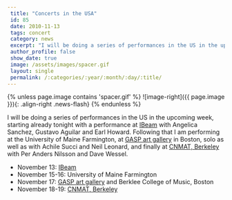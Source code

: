 ```yaml
---
 title: "Concerts in the USA"
 id: 85
 date: 2010-11-13
 tags: concert
 category: news
 excerpt: "I will be doing a series of performances in the US in the upcoming week, starting already tonight with a performance at IBeam with Angelica Sanchez, Gustavo Aguilar and Earl Howard. Following that I a..."
 author_profile: false
 show_date: true
 image: /assets/images/spacer.gif
 layout: single
 permalink: /:categories/:year/:month/:day/:title/
---
```

{% unless page.image contains 'spacer.gif' %}
   ![image-right]({{ page.image }}){: .align-right .news-flash}
{% endunless %}

I will be doing a series of performances in the US in the upcoming week, starting already tonight with a performance at <a href="http://ibeambrooklyn.com/">IBeam</a> with Angelica Sanchez, Gustavo Aguilar and Earl Howard. Following that I am performing at the University of Maine Farmington, at <a href="http://www.g-a-s-p.net/">GASP art gallery</a> in Boston, solo as well as with Achile Succi and Neil Leonard, and finally at <a href="http://cnmat.berkeley.edu/event/2010/11/09/henrik_frisk_special_guests_anders_nilsson_and_david_wessel">CNMAT, Berkeley</a> with Per Anders Nilsson and Dave Wessel. <ul>
<li>November 13: <a href="http://ibeambrooklyn.com/">IBeam</a></li>
<li>November 15-16: University of Maine Farmington</li>
<li>November 17: <a href="http://www.g-a-s-p.net/">GASP art gallery</a> and Berklee College of Music, Boston</li>
<li>November 18-19: <a href="http://cnmat.berkeley.edu/event/2010/11/09/henrik_frisk_special_guests_anders_nilsson_and_david_wessel">CNMAT, Berkeley</a></li>
</ul>

